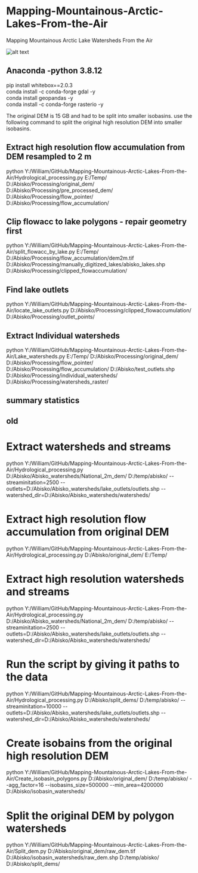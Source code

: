 # Mapping-Mountainous-Arctic-Lakes-From-the-Air
Mapping Mountainous Arctic Lake Watersheds From the Air


![alt text](AwesomeLiDAR.png)

## Anaconda -python 3.8.12  
pip install whitebox==2.0.3  
conda install -c conda-forge gdal -y  
conda install geopandas -y  
conda install -c conda-forge rasterio -y

The original DEM is 15 GB and had to be split into smaller isobasins. use the following command to split the original high resolution DEM into smaller isobasins. 

## Extract high resolution flow accumulation from DEM resampled to 2 m
python Y:/William/GitHub/Mapping-Mountainous-Arctic-Lakes-From-the-Air/Hydrological_processing.py E:/Temp/ D:/Abisko/Processing/original_dem/ D:/Abisko/Processing/pre_processed_dem/ D:/Abisko/Processing/flow_pointer/ D:/Abisko/Processing/flow_accumulation/

## Clip flowacc to lake polygons - repair geometry first
python Y:/William/GitHub/Mapping-Mountainous-Arctic-Lakes-From-the-Air/split_flowacc_by_lake.py E:/Temp/ D:/Abisko/Processing/flow_accumulation/dem2m.tif D:/Abisko/Processing/manually_digitized_lakes/abisko_lakes.shp D:/Abisko/Processing/clipped_flowaccumulation/ 

## Find lake outlets
python Y:/William/GitHub/Mapping-Mountainous-Arctic-Lakes-From-the-Air/locate_lake_outlets.py D:/Abisko/Processing/clipped_flowaccumulation/ D:/Abisko/Processing/outlet_points/

## Extract Individual watersheds
python Y:/William/GitHub/Mapping-Mountainous-Arctic-Lakes-From-the-Air/Lake_watersheds.py E:/Temp/ D:/Abisko/Processing/original_dem/ D:/Abisko/Processing/flow_pointer/ D:/Abisko/Processing/flow_accumulation/ D:/Abisko/test_outlets.shp D:/Abisko/Processing/individual_watersheds/ D:/Abisko/Processing/watersheds_raster/

## summary statistics
 




## old






# Extract watersheds and streams
python Y:/William/GitHub/Mapping-Mountainous-Arctic-Lakes-From-the-Air/Hydrological_processing.py D:/Abisko/Abisko_watersheds/National_2m_dem/ D:/temp/abisko/ --streaminitation=2500 --outlets=D:/Abisko/Abisko_watersheds/lake_outlets/outlets.shp --watershed_dir=D:/Abisko/Abisko_watersheds/watersheds/

# Extract high resolution flow accumulation from original DEM
python Y:/William/GitHub/Mapping-Mountainous-Arctic-Lakes-From-the-Air/Hydrological_processing.py D:/Abisko/original_dem/ E:/Temp/ 



# Extract high resolution watersheds and streams
python Y:/William/GitHub/Mapping-Mountainous-Arctic-Lakes-From-the-Air/Hydrological_processing.py D:/Abisko/Abisko_watersheds/National_2m_dem/ D:/temp/abisko/ --streaminitation=2500 --outlets=D:/Abisko/Abisko_watersheds/lake_outlets/outlets.shp --watershed_dir=D:/Abisko/Abisko_watersheds/watersheds/

# Run the script by giving it paths to the data
python Y:/William/GitHub/Mapping-Mountainous-Arctic-Lakes-From-the-Air/Hydrological_processing.py D:/Abisko/split_dems/ D:/temp/abisko/ --streaminitation=10000 --outlets=D:/Abisko/Abisko_watersheds/lake_outlets/outlets.shp --watershed_dir=D:/Abisko/Abisko_watersheds/watersheds/






# Create isobains from the original high resolution DEM
python Y:/William/GitHub/Mapping-Mountainous-Arctic-Lakes-From-the-Air/Create_isobasin_polygons.py D:/Abisko/original_dem/ D:/temp/abisko/ --agg_factor=16 --isobasins_size=500000 --min_area=4200000 D:/Abisko/isobasin_watersheds/


# Split the original DEM by polygon watersheds
python Y:/William/GitHub/Mapping-Mountainous-Arctic-Lakes-From-the-Air/Split_dem.py D:/Abisko/original_dem/raw_dem.tif D:/Abisko/isobasin_watersheds/raw_dem.shp D:/temp/abisko/ D:/Abisko/split_dems/